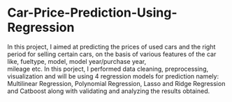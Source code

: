 # Car-Price-Prediction-Using-Regression
In this project, I aimed at predicting the prices of used cars and  the right period for selling certain cars, 
on the basis of various features of the car like, fueltype, model, model year/purchase year,  
mileage etc.
 In this porject, I performed data cleaning, preprocessing, visualization and will be using 4 regression models 
 for prediction namely: Multilinear Regression, Polynomial Regression, Lasso and Ridge Regression and Catboost along with
 validating and analyzing the results obtained. 
